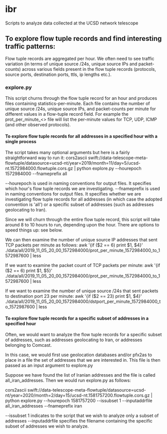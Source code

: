 # ibr
Scripts to analyze data collected at the UCSD network telescope

## To explore flow tuple records and find interesting traffic patterns:

Flow tuple records are aggregated per hour. We often need to see traffic variation (in terms of unique source /24s, unique source IPs and packet-counts) across various fields present in the flow tuple records (protocols, source ports, destination ports, ttls, ip lengths etc.).

### explore.py

This script churns through the flow tuple record for an hour and produces files containing statistics-per-minute. Each file contains the number of unique source /24s, unique source IPs, and packet-counts per minute for different values in a flow-tuple record field. For example the prot_per_minute_<> file will list the per-minute values for TCP, UDP, ICMP (and other observed protocols).

#### To explore flow tuple records for all addresses in a specified hour with a single process

The script takes many optional arguments but here is a fairly straightforward way to run it:
cors2ascii swift://data-telescope-meta-flowtuple/datasource=ucsd-nt/year=2019/month=11/day=5/ucsd-nt.1572984000.flowtuple.cors.gz | python explore.py --hourepoch 1572984000 --fnameprefix all

--hourepoch is used in naming conventions for output files. It specifies which hour's flow tuple records we are investigating. 
--fnameprefix is used in naming conventions for output files. It specifies whether we are investigating flow tuple records for all addresses (in which case the adopted convention is 'all') or a specific subset of addresses (such as addresses geolocating to Iran).

Since we will churn through the entire flow tuple record, this script will take around 8 to 10 hours to run, depending upon the hour. There are options to speed things up: see below.

We can then examine the number of unique source IP addresses that sent TCP packets per minute as follows:
awk '{if ($2 == 6) print $1, $4}' ./data/all/2019_11_05_20_00_1572984000/prot_per_minute_1572984000_to_1572987600 | less

If we want to examine the packet count of TCP packets per minute:
awk '{if ($2 == 6) print $1, $5}' ./data/all/2019_11_05_20_00_1572984000/prot_per_minute_1572984000_to_1572987600 | less

If we want to examine the number of unique source /24s that sent packets to destination port 23 per minute:
awk '{if ($2 == 23) print $1, $4}' ./data/all/2019_11_05_20_00_1572984000/dstport_per_minute_1572984000_to_1572987600 | less

#### To explore flow tuple records for a specific subset of addresses in a specified hour

Often, we would want to analyze the flow tuple records for a specific subset of addresses, such as addresses geolocating to Iran, or addresses belonging to Comcast. 

In this case, we would first use geolocation databases and/or pfx2as to place in a file the set of addresses that we are interested in. This file is then passed as an input argument to explore.py

Suppose we have found the list of Iranian addresses and the file is called all_iran_addresses. Then we would run explore.py as follows:

cors2ascii swift://data-telescope-meta-flowtuple/datasource=ucsd-nt/year=2020/month=2/day=15/ucsd-nt.1581757200.flowtuple.cors.gz | python explore.py --hourepoch 1581757200 --issubset 1 --inputaddrfile all_iran_addresses --fnameprefix iran

--issubset 1 indicates to the script that we wish to analyze only a subset of addresses
--inputaddrfile specifies the filename containing the specific subset of addresses we wish to analyze.
